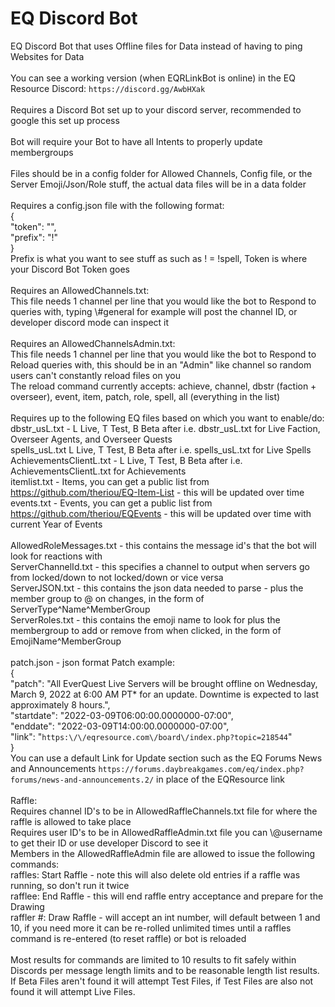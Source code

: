 # EQ Discord Bot
EQ Discord Bot that uses Offline files for Data instead of having to ping Websites for Data\
\
You can see a working version (when EQRLinkBot is online) in the EQ Resource Discord: `https://discord.gg/AwbHXak`\
\
Requires a Discord Bot set up to your discord server, recommended to google this set up process\
\
Bot will require your Bot to have all Intents to properly update membergroups\
\
Files should be in a config folder for Allowed Channels, Config file, or the Server Emoji/Json/Role stuff, the actual data files will be in a data folder\
\
Requires a config.json file with the following format:\
{\
  "token": "",\
  "prefix": "!"\
}\
Prefix is what you want to see stuff as such as ! = !spell, Token is where your Discord Bot Token goes\
\
Requires an AllowedChannels.txt:\
This file needs 1 channel per line that you would like the bot to Respond to queries with, typing \\#general for example will post the channel ID, or developer discord mode can inspect it\
\
Requires an AllowedChannelsAdmin.txt:\
This file needs 1 channel per line that you would like the bot to Respond to Reload queries with, this should be in an "Admin" like channel so random users can't constantly reload files on you\
The reload command currently accepts: achieve, channel, dbstr (faction + overseer), event, item, patch, role, spell, all (everything in the list)\
\
Requires up to the following EQ files based on which you want to enable/do:\
dbstr_usL.txt - L Live, T Test, B Beta after i.e. dbstr_usL.txt for Live Faction, Overseer Agents, and Overseer Quests\
spells_usL.txt L Live, T Test, B Beta after i.e. spells_usL.txt for Live Spells\
AchievementsClientL.txt - L Live, T Test, B Beta after i.e. AchievementsClientL.txt for Achievements\
itemlist.txt - Items, you can get a public list from https://github.com/theriou/EQ-Item-List - this will be updated over time\
events.txt - Events, you can get a public list from https://github.com/theriou/EQEvents - this will be updated over time with current Year of Events\
\
AllowedRoleMessages.txt - this contains the message id's that the bot will look for reactions with\
ServerChannelId.txt - this specifies a channel to output when servers go from locked/down to not locked/down or vice versa\
ServerJSON.txt - this contains the json data needed to parse - plus the member group to @ on changes, in the form of ServerType^Name^MemberGroup\
ServerRoles.txt - this contains the emoji name to look for plus the membergroup to add or remove from when clicked, in the form of EmojiName^MemberGroup\
\
patch.json - json format Patch example:\
{\
"patch": "All EverQuest Live Servers will be brought offline on Wednesday, March 9, 2022 at 6:00 AM PT* for an update. Downtime is expected to last approximately 8 hours.",\
"startdate": "2022-03-09T06:00:00.0000000-07:00",\
"enddate": "2022-03-09T14:00:00.0000000-07:00",\
"link": "`https:\/\/eqresource.com\/board\/index.php?topic=218544`"\
}\
You can use a default Link for Update section such as the EQ Forums News and Announcements `https://forums.daybreakgames.com/eq/index.php?forums/news-and-announcements.2/` in place of the EQResource link\
\
Raffle:\
Requires channel ID's to be in AllowedRaffleChannels.txt file for where the raffle is allowed to take place\
Requires user ID's to be in AllowedRaffleAdmin.txt file you can \\@username to get their ID or use developer Discord to see it\
Members in the AllowedRaffleAdmin file are allowed to issue the following commands:\
raffles: Start Raffle - note this will also delete old entries if a raffle was running, so don't run it twice\
rafflee: End Raffle - this will end raffle entry acceptance and prepare for the Drawing\
raffler #: Draw Raffle - will accept an int number, will default between 1 and 10, if you need more it can be re-rolled unlimited times until a raffles command is re-entered (to reset raffle) or bot is reloaded\
\
Most results for commands are limited to 10 results to fit safely within Discords per message length limits and to be reasonable length list results.
\
If Beta Files aren't found it will attempt Test Files, if Test Files are also not found it will attempt Live Files.
